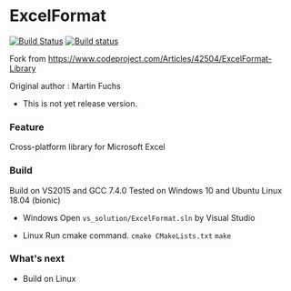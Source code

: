 # ExcelFormat
[![Build Status](https://travis-ci.com/dongbum/ExcelFormat.svg)](https://travis-ci.com/dongbum/ExcelFormat)
[![Build status](https://ci.appveyor.com/api/projects/status/g54to8vwmnti6i4l?svg=true)](https://ci.appveyor.com/project/dongbum/excelformat)

Fork from https://www.codeproject.com/Articles/42504/ExcelFormat-Library

Original author : Martin Fuchs

* This is not yet release version.

### Feature
Cross-platform library for Microsoft Excel

### Build
Build on VS2015 and GCC 7.4.0
Tested on Windows 10 and Ubuntu Linux 18.04 (bionic)

* Windows
  Open ```vs_solution/ExcelFormat.sln``` by Visual Studio

* Linux
  Run cmake command.
  ```cmake CMakeLists.txt```
  ```make```

### What's next
* Build on Linux
